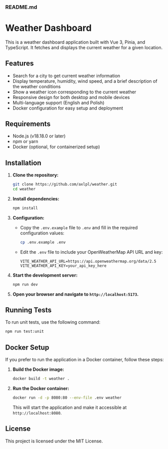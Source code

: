 ### README.md

# Weather Dashboard

This is a weather dashboard application built with Vue 3, Pinia, and TypeScript. It fetches and displays the current weather for a given location.

## Features

- Search for a city to get current weather information
- Display temperature, humidity, wind speed, and a brief description of the weather conditions
- Show a weather icon corresponding to the current weather
- Responsive design for both desktop and mobile devices
- Multi-language support (English and Polish)
- Docker configuration for easy setup and deployment

## Requirements

- Node.js (v18.18.0 or later)
- npm or yarn
- Docker (optional, for containerized setup)

## Installation

1. **Clone the repository:**

   ```sh
   git clone https://github.com/axlpl/weather.git
   cd weather
   ```

2. **Install dependencies:**

   ```sh
   npm install
   ```

3. **Configuration:**

   - Copy the `.env.example` file to `.env` and fill in the required configuration values:

     ```sh
     cp .env.example .env
     ```

   - Edit the `.env` file to include your OpenWeatherMap API URL and key:

     ```env
     VITE_WEATHER_API_URL=https://api.openweathermap.org/data/2.5
     VITE_WEATHER_API_KEY=your_api_key_here
     ```

4. **Start the development server:**

   ```sh
   npm run dev
   ```

5. **Open your browser and navigate to `http://localhost:5173`.**

## Running Tests

To run unit tests, use the following command:

```sh
npm run test:unit
```

## Docker Setup

If you prefer to run the application in a Docker container, follow these steps:

1. **Build the Docker image:**

   ```sh
   docker build -t weather .
   ```

2. **Run the Docker container:**

   ```sh
   docker run -d -p 8080:80 --env-file .env weather
   ```

   This will start the application and make it accessible at `http://localhost:8080`.

## License

This project is licensed under the MIT License.
